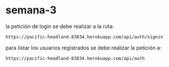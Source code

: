 # semana-3


la petición de login se debe realizar a la ruta:
```
https://pacific-headland-83034.herokuapp.com/api/auth/signin
```

para listar los usuarios registrados se debe realizar la petición a:

```
https://pacific-headland-83034.herokuapp.com/api/auth
```
